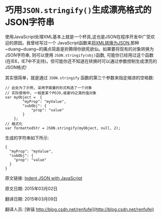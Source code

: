 巧用`JSON.stringify()`生成漂亮格式的JSON字符串
==


使用JavaScript处理XML基本上就是一个杯具,这也是JSON在程序开发中广受欢迎的原因。我曾经写过一个 JavaScript函数来[将XML转换为JSON](http://davidwalsh.name/convert-xml-json),那种~duang~duang~的痛点简直是折腾得你欲死欲仙。如果要将现有的对象转换为JSON字符串, 则可以使用 `JSON.stringify(obj)`函数, 可能你已经用过这个函数(在IE6，IE7中不支持)。但可能你还不知道在转换时可以通过参数控制生成漂亮的JSON格式!


其实很简单，就是通过 `JSON.stringify` 函数的第三个参数来指定缩进的空格数:


	// 此处为了示例, 采用字面量的形式构造了一个对象
	// 实际使用中, 一般是某个POJO,或者VO之类的值对象
	var myObject = 	{
			"myProp": "myValue",
			"subObj": {
				"prop": "value"
			}
		};
	// 格式化
	var formattedStr = JSON.stringify(myObject, null, 2);

生成的字符串如下所示:

	{
	  "myProp": "myValue",
	  "subObj": {
	    "prop": "value"
	  }
	}


原文链接: [Indent JSON with JavaScript](http://davidwalsh.name/indent-json-javascript)

原文日期: 2015年03月02日

翻译日期: 2015年03月09日

翻译人员: [铁锚 http://blog.csdn.net/renfufei](http://blog.csdn.net/renfufei)
